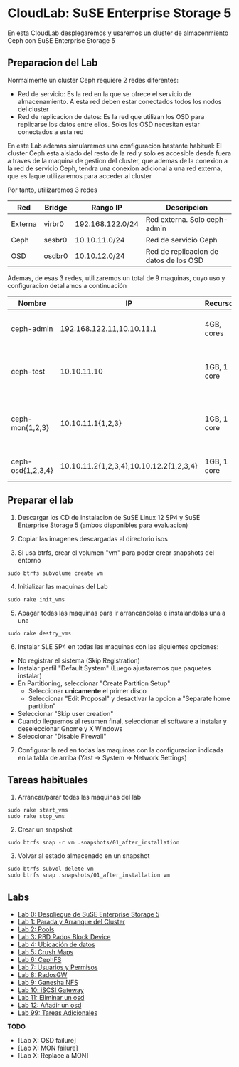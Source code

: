 # CloudLab: SuSE Enterprise Storage 5

En esta CloudLab desplegaremos y usaremos un cluster de almacenmiento Ceph con SuSE Enterprise Storage 5

## Preparacion del Lab

Normalmente un cluster Ceph requiere 2 redes diferentes:

  * Red de servicio: Es la red en la que se ofrece el servicio de almacenamiento. A esta red deben estar conectados todos los nodos del cluster
  * Red de replicacion de datos: Es la red que utilizan los OSD para replicarse los datos entre ellos. Solos los OSD necesitan estar conectados a esta red

En este Lab ademas simularemos una configuracion bastante habitual: El cluster Ceph esta aislado del resto de la red y solo es accesible desde fuera a traves de la maquina de gestion del cluster, que ademas de la conexion a la red de servicio Ceph, tendra una conexion adicional a una red externa, que es laque utilizaremos para acceder al cluster

Por tanto, utilizaremos 3 redes

| Red | Bridge | Rango IP | Descripcion |
|-----|--------|-------|-------------| 
| Externa | virbr0 | 192.168.122.0/24 | Red externa. Solo ceph-admin |
| Ceph | sesbr0 | 10.10.11.0/24 | Red de servicio Ceph |
| OSD | osdbr0 | 10.10.12.0/24 | Red de replicacion de datos de los OSD |

Ademas, de esas 3 redes, utilizaremos un total de  9 maquinas, cuyo uso y configuracion detallamos a continuación

| Nombre | IP | Recursos | Discos | Servicios | Descripcion |
|------|----|-----------|------|----------|-------------| 
| ceph-admin | 192.168.122.11,10.10.11.1 | 4GB, cores | 1x40G | OpenATTIC, salt-master | Deploy and monitoring, network gateway |
| ceph-test | 10.10.11.10 | 1GB, 1 core | 1x40G | None | Just a test host to use as a client for iSCSI, NFS, etc |
| ceph-mon{1,2,3} | 10.10.11.1{1,2,3} | 1GB, 1 core| 1x40G | MON, MGR, MDS, iSCSI Gateway, NFS-Ganesha, RadosGW | Monitors and service gateways |
| ceph-osd{1,2,3,4} | 10.10.11.2{1,2,3,4},10.10.12.2{1,2,3,4} | 1GB, 1 core | 1x40G + 2x30G | OSD | Ceph OSD storage hosts |

## Preparar el lab

  1. Descargar los CD de instalacion de SuSE Linux 12 SP4 y SuSE Enterprise Storage 5 (ambos disponibles para evaluacion)

  2. Copiar las imagenes descargadas al directorio isos

  3. Si usa btrfs, crear el volumen "vm" para poder crear snapshots del entorno

```shell
sudo btrfs subvolume create vm
```

  4. Initializar las maquinas del Lab

```shell
sudo rake init_vms
```

  5. Apagar todas las maquinas para ir arrancandolas e instalandolas una a una

```shell
sudo rake destry_vms
```

  6. Instalar SLE SP4 en todas las maquinas con las siguientes opciones:

   * No registrar el sistema (Skip Registration)
   * Instalar perfil "Default System" (Luego ajustaremos que paquetes instalar)
   * En Partitioning, seleccionar "Create Partition Setup"
     * Seleccionar **unicamente** el primer disco
     * Seleccionar "Edit Proposal" y desactivar la opcion a "Separate home partition"
   * Seleccionar "Skip user creation"
   * Cuando lleguemos al resumen final, seleccionar el software a instalar y deseleccionar Gnome y X Windows
   * Seleccionar "Disable Firewall"

  7. Configurar la red en todas las maquinas con la configuracion indicada en la tabla de arriba (Yast -> System -> Network Settings)

## Tareas habituales 

  1. Arrancar/parar todas las maquinas del lab

```shell
sudo rake start_vms
sudo rake stop_vms
```

  2. Crear un snapshot

```shell
sudo btrfs snap -r vm .snapshots/01_after_installation
```

  3. Volvar al estado almacenado en un snapshot

```shell
sudo btrfs subvol delete vm
sudo btrfs snap .snapshots/01_after_installation vm
```

## Labs

  * [Lab 0: Despliegue de SuSE Enterprise Storage 5](labs/00_Deploy_SES5.md)
  * [Lab 1: Parada y Arranque del Cluster](labs/01_Start_Stop_Cluster.md)
  * [Lab 2: Pools](labs/02_Pools.md)
  * [Lab 3: RBD Rados Block Device](labs/03_RBD_Rados_Block_Device.md)
  * [Lab 4: Ubicación de datos](labs/04_Ubicacion_de_datos.md)
  * [Lab 5: Crush Maps](labs/05_Crush_Maps.md)
  * [Lab 6: CephFS](labs/06_CephFS.md)
  * [Lab 7: Usuarios y Permisos](labs/07_Usuarios_y_Permisos.md)
  * [Lab 8: RadosGW](labs/08_RadosGW.md)
  * [Lab 9: Ganesha NFS](labs/09_Ganesha_NFS.md)
  * [Lab 10: iSCSI Gateway](labs/10_iSCSI_GW.md)
  * [Lab 11: Eliminar un osd](labs/11_Remove_osd.md)
  * [Lab 12: Añadir un osd](labs/12_Add_osd.md)
  * [Lab 99: Tareas Adicionales](labs/99_Tareas_adicionales.md)

**TODO**

  * [Lab X: OSD failure]
  * [Lab X: MON failure]
  * [Lab X: Replace a MON]
